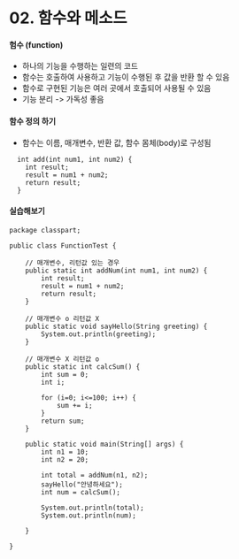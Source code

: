# 02. 함수와 메소드
  
  
#### 험수 (function)
* 하나의 기능을 수행하는 일련의 코드  
* 함수는 호출하여 사용하고 기능이 수행된 후 값을 반환 할 수 있음  
* 함수로 구현된 기능은 여러 곳에서 호출되어 사용될 수 있음    
* 기능 분리 -> 가독성 좋음  
  
#### 함수 정의 하기
* 함수는 이름, 매개변수, 반환 값, 함수 몸체(body)로 구성됨
````
  int add(int num1, int num2) {  
    int result;  
    result = num1 + num2;  
    return result;  
  }
````
  
#### 실습해보기
```
package classpart;

public class FunctionTest {

	// 매개변수, 리턴값 있는 경우
	public static int addNum(int num1, int num2) {
		int result;
		result = num1 + num2;
		return result;
	}
	
	// 매개변수 o 리턴값 X
	public static void sayHello(String greeting) {
		System.out.println(greeting);
	}
	
	// 매개변수 X 리턴값 o
	public static int calcSum() {
		int sum = 0;
		int i;
		
		for (i=0; i<=100; i++) {
			sum += i;
		}
		return sum;
	}
	
	public static void main(String[] args) {
		int n1 = 10;
		int n2 = 20;
		
		int total = addNum(n1, n2);
		sayHello("안녕하세요");
		int num = calcSum();
		
		System.out.println(total);
		System.out.println(num);
		
	}

}
```

